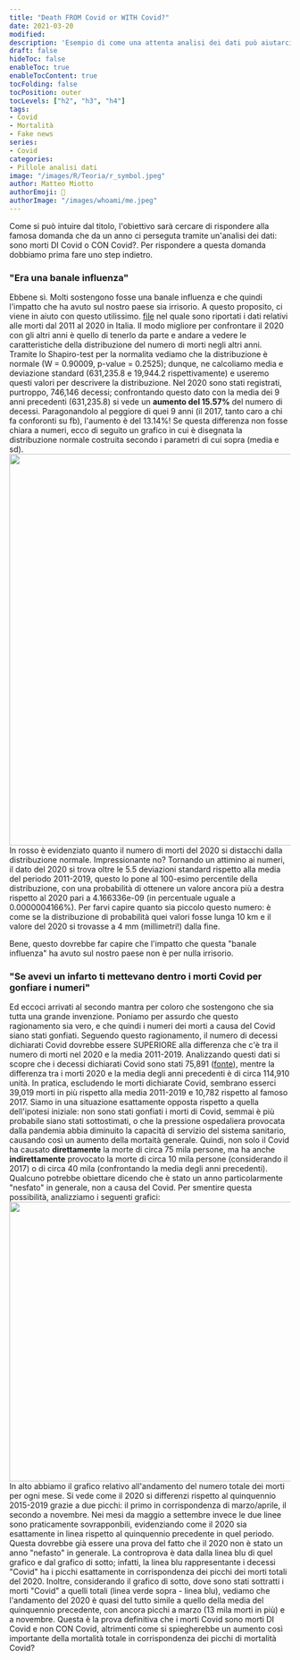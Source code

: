 ```yaml
---
title: "Death FROM Covid or WITH Covid?"
date: 2021-03-20
modified: 
description: 'Esempio di come una attenta analisi dei dati può aiutarci a comprendere meglio la questione "di Covid o con covid?'
draft: false
hideToc: false
enableToc: true
enableTocContent: true
tocFolding: false
tocPosition: outer
tocLevels: ["h2", "h3", "h4"]
tags:
- Covid
- Mortalità
- Fake news
series:
- Covid
categories:
- Pillole analisi dati
image: "/images/R/Teoria/r_symbol.jpeg"
author: Matteo Miotto
authorEmoji: 🤖
authorImage: "/images/whoami/me.jpeg"
---
```


Come si può intuire dal titolo, l'obiettivo sarà cercare di rispondere alla famosa domanda che da un anno ci perseguta tramite un'analisi dei dati: sono morti DI Covid o CON Covid?. Per rispondere a questa domanda dobbiamo prima fare uno step indietro.

### "Era una banale influenza"
Ebbene sì. Molti sostengono fosse una banale influenza e che quindi l'impatto che ha avuto sul nostro paese sia irrisorio. A questo proposito, ci viene in aiuto con questo utilissimo. [file](https://www.istat.it/it/files//2020/03/Dataset-decessi-comunali-giornalieri-e-tracciato-record_5marzo.zip) nel quale sono riportati i dati relativi alle morti dal 2011 al 2020 in Italia. 
Il modo migliore per confrontare il 2020 con gli altri anni è quello di tenerlo da parte e andare a vedere le caratteristiche della distribuzione del numero di morti negli altri anni. 
Tramite lo Shapiro-test per la normalita vediamo che la distribuzione è normale (W = 0.90009, p-value = 0.2525); dunque, ne calcoliamo media e deviazione standard (631,235.8 e 19,944.2 rispettivamente) e useremo questi valori per descrivere la distribuzione. 
Nel 2020 sono stati registrati, purtroppo, 746,146 decessi; confrontando questo dato con la media dei 9 anni precedenti (631,235.8) si vede un **aumento del 15.57%** del numero di decessi. Paragonandolo al peggiore di quei 9 anni (il 2017, tanto caro a chi fa conforonti su fb), l'aumento è del 13.14%!
Se questa differenza non fosse chiara a numeri, ecco di seguito un grafico in cui è disegnata la distribuzione normale costruita secondo i parametri di cui sopra (media e sd).
<img src="/images/Pillole/Analisi_dati/di_covid_o_con_covid/distr_2011_201920.png" width="700"/>
In rosso è evidenziato quanto il numero di morti del 2020 si distacchi dalla distribuzione normale. Impressionante no?
Tornando un attimino ai numeri, il dato del 2020 si trova oltre le 5.5 deviazioni standard rispetto alla media del periodo 2011-2019, questo lo pone al 100-esimo percentile della distribuzione, con una probabilità di ottenere un valore ancora più a destra rispetto al 2020 pari a 4.166336e-09 (in percentuale uguale a 0.0000004166%). 
Per farvi capire quanto sia piccolo questo numero: è come se la distribuzione di probabilità quei valori fosse lunga 10 km e il valore del 2020 si trovasse a 4 mm (millimetri!) dalla fine.

Bene, questo dovrebbe far capire che l'impatto che questa "banale influenza" ha avuto sul nostro paese non è per nulla irrisorio.

### "Se avevi un infarto ti mettevano dentro i morti Covid per gonfiare i numeri"
Ed eccoci arrivati al secondo mantra per coloro che sostengono che sia tutta una grande invenzione.
Poniamo per assurdo che questo ragionamento sia vero, e che quindi i numeri dei morti a causa del Covid siano stati gonfiati. Seguendo questo ragionamento, il numero di decessi dichiarati Covid dovrebbe essere SUPERIORE alla differenza che c'è tra il numero di morti nel 2020 e la media 2011-2019. Analizzando questi dati si scopre che i decessi dichiarati Covid sono stati 75,891 ([fonte](https://www.istat.it/it/files//2020/03/tabella-decessi-provinciali_fonte_istat_decessi_provinciali_per_covid_fonte_ISS_5marzo.xlsx)), mentre la differenza tra i morti 2020 e la media degli anni precedenti è di circa 114,910 unità. In pratica, escludendo le morti dichiarate Covid, sembrano esserci 39,019 morti in più rispetto alla media 2011-2019 e 10,782 rispetto al famoso 2017.
Siamo in una situazione esattamente opposta rispetto a quella dell'ipotesi iniziale: non sono stati gonfiati i morti di Covid, semmai è più probabile siano stati sottostimati, o che la pressione ospedaliera provocata dalla pandemia abbia diminuito la capacità di servizio del sistema sanitario, causando così un aumento della mortaità generale. 
Quindi, non solo il Covid ha causato **direttamente** la morte di circa 75 mila persone, ma ha anche **indirettamente** provocato la morte di circa 10 mila persone (considerando il 2017) o di circa 40 mila (confrontando la media degli anni precedenti).
Qualcuno potrebbe obiettare dicendo che è stato un anno particolarmente "nesfato" in generale, non a causa del Covid. 
Per smentire questa possibilità, analizziamo i seguenti grafici:
<img src="/images/Pillole/Analisi_dati/di_covid_o_con_covid/andamento_mesi.png" width="700" height="500"/> 
In alto abbiamo il grafico relativo all'andamento del numero totale dei morti per ogni mese. Si vede come il 2020 si differenzi rispetto al quinquennio 2015-2019 grazie a due picchi: il primo in corrispondenza di marzo/aprile, il secondo a novembre. Nei mesi da maggio a settembre invece le due linee sono praticamente sovrapponbili, evidenziando come il 2020 sia esattamente in linea rispetto al quinquennio precedente in quel periodo.
Questa dovrebbe già essere una prova del fatto che il 2020 non è stato un anno "nefasto" in generale. 
La controprova è data dalla linea blu di quel grafico e dal grafico di sotto; infatti, la linea blu rappresentante i decessi "Covid" ha i picchi esattamente in corrispondenza dei picchi dei morti totali del 2020. Inoltre, considerando il grafico di sotto, dove sono stati sottratti i morti "Covid" a quelli totali (linea verde sopra - linea blu), vediamo che l'andamento del 2020 è quasi del tutto simile a quello della media del quinquennio precedente, con ancora picchi a marzo (13 mila morti in più) e a novembre.
Questa è la prova definitiva che i morti Covid sono morti DI Covid e non CON Covid, altrimenti come si spiegherebbe un aumento così importante della mortalità totale in corrispondenza dei picchi di mortalità Covid?












